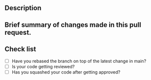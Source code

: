 ## Description

Brief summary of changes made in this pull request.
- 

## Check list

- [ ] Have you rebased the branch on top of the latest change in main?
- [ ] Is your code getting reviewed?
- [ ] Has you squashed your code after getting approved?
